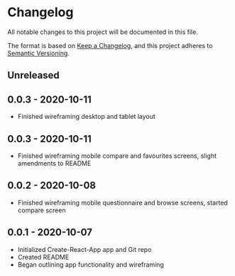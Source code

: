 # Changelog
All notable changes to this project will be documented in this file.

The format is based on [Keep a Changelog](https://keepachangelog.com/en/1.0.0/),
and this project adheres to [Semantic Versioning](https://semver.org/spec/v2.0.0.html).

## Unreleased

## 0.0.3 - 2020-10-11

- Finished wireframing desktop and tablet layout

## 0.0.3 - 2020-10-11

- Finished wireframing mobile compare and favourites screens, slight amendments to README

## 0.0.2 - 2020-10-08

- Finished wireframing mobile questionnaire and browse screens, started compare screen

## 0.0.1 - 2020-10-07

- Initialized Create-React-App app and Git repo
- Created README
- Began outlining app functionality and wireframing